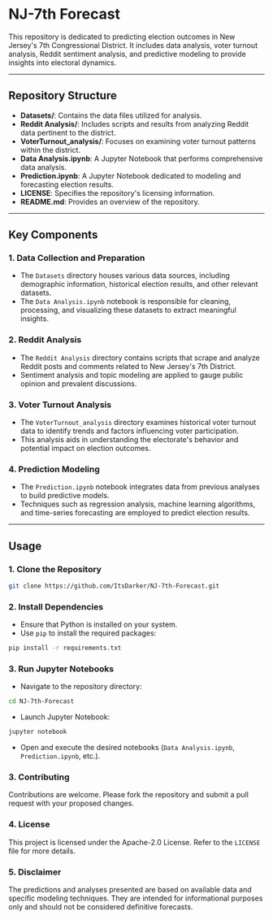 # NJ-7th Forecast

This repository is dedicated to predicting election outcomes in New Jersey's 7th Congressional District. It includes data analysis, voter turnout analysis, Reddit sentiment analysis, and predictive modeling to provide insights into electoral dynamics.

---

## Repository Structure

- **Datasets/**: Contains the data files utilized for analysis.
- **Reddit Analysis/**: Includes scripts and results from analyzing Reddit data pertinent to the district.
- **VoterTurnout_analysis/**: Focuses on examining voter turnout patterns within the district.
- **Data Analysis.ipynb**: A Jupyter Notebook that performs comprehensive data analysis.
- **Prediction.ipynb**: A Jupyter Notebook dedicated to modeling and forecasting election results.
- **LICENSE**: Specifies the repository's licensing information.
- **README.md**: Provides an overview of the repository.

---

## Key Components

### 1. Data Collection and Preparation
- The `Datasets` directory houses various data sources, including demographic information, historical election results, and other relevant datasets.
- The `Data Analysis.ipynb` notebook is responsible for cleaning, processing, and visualizing these datasets to extract meaningful insights.

### 2. Reddit Analysis
- The `Reddit Analysis` directory contains scripts that scrape and analyze Reddit posts and comments related to New Jersey's 7th District.
- Sentiment analysis and topic modeling are applied to gauge public opinion and prevalent discussions.

### 3. Voter Turnout Analysis
- The `VoterTurnout_analysis` directory examines historical voter turnout data to identify trends and factors influencing voter participation.
- This analysis aids in understanding the electorate's behavior and potential impact on election outcomes.

### 4. Prediction Modeling
- The `Prediction.ipynb` notebook integrates data from previous analyses to build predictive models.
- Techniques such as regression analysis, machine learning algorithms, and time-series forecasting are employed to predict election results.

---

## Usage

### 1. Clone the Repository
```bash
git clone https://github.com/ItsDarker/NJ-7th-Forecast.git
```
### 2. Install Dependencies

- Ensure that Python is installed on your system.
- Use `pip` to install the required packages:

```bash
pip install -r requirements.txt
```
### 3. Run Jupyter Notebooks
- Navigate to the repository directory:
```bash
cd NJ-7th-Forecast
```
- Launch Jupyter Notebook:
```bash
jupyter notebook
```
- Open and execute the desired notebooks (`Data Analysis.ipynb`, `Prediction.ipynb`, etc.).

### 3. Contributing

Contributions are welcome. Please fork the repository and submit a pull request with your proposed changes.

### 4. License

This project is licensed under the Apache-2.0 License. Refer to the `LICENSE` file for more details.

### 5. Disclaimer

The predictions and analyses presented are based on available data and specific modeling techniques. They are intended for informational purposes only and should not be considered definitive forecasts.
